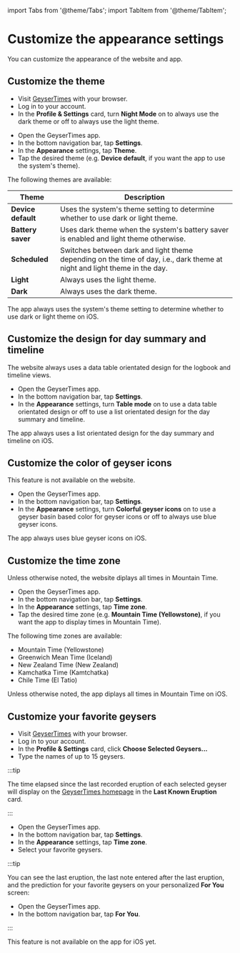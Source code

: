 import Tabs from '@theme/Tabs';
import TabItem from '@theme/TabItem';

# Customize the appearance settings

You can customize the appearance of the website and app. 

## Customize the theme

<Tabs groupId="os">
<TabItem value="web" label="Website">

* Visit [GeyserTimes](https://geysertimes.org) with your browser.
* Log in to your account.
* In the **Profile & Settings** card, turn **Night Mode** on to always use the dark theme or off to always use the light theme.

</TabItem>
<TabItem value="android" label="Android">

* Open the GeyserTimes app.
* In the bottom navigation bar, tap **Settings**. 
* In the **Appearance** settings, tap **Theme**.
* Tap the desired theme (e.g. **Device default**, if you want the app to use the system's theme).

The following themes are available:

| Theme | Description |
| --- | --- |
| **Device default** | Uses the system's theme setting to determine whether to use dark or light theme.|
| **Battery saver** | Uses dark theme when the system's battery saver is enabled and light theme otherwise.|
| **Scheduled** | Switches between dark and light theme depending on the time of day, i.e., dark theme at night and light theme in the day.|
| **Light** | Always uses the light theme.|
| **Dark** | Always uses the dark theme.|

</TabItem>
<TabItem value="iOS" label="iOS">

The app always uses the system's theme setting to determine whether to use dark or light theme on iOS.

</TabItem>
</Tabs>

## Customize the design for day summary and timeline

<Tabs groupId="os">
<TabItem value="web" label="Website">

The website always uses a data table orientated design for the logbook and timeline views.

</TabItem>
<TabItem value="android" label="Android">

* Open the GeyserTimes app.
* In the bottom navigation bar, tap **Settings**. 
* In the **Appearance** settings, turn **Table mode** on to use a data table orientated design or off to use a list orientated design for the day summary and timeline.

</TabItem>
<TabItem value="iOS" label="iOS">

The app always uses a list orientated design for the day summary and timeline on iOS. 

</TabItem>
</Tabs>

## Customize the color of geyser icons

<Tabs groupId="os">
<TabItem value="web" label="Website">

This feature is not available on the website. 

</TabItem>
<TabItem value="android" label="Android">

* Open the GeyserTimes app.
* In the bottom navigation bar, tap **Settings**. 
* In the **Appearance** settings, turn **Colorful geyser icons** on to use a geyser basin based color for geyser icons or off to always use blue geyser icons.

</TabItem>
<TabItem value="iOS" label="iOS">

The app always uses blue geyser icons on iOS. 

</TabItem>
</Tabs>

## Customize the time zone

<Tabs groupId="os">
<TabItem value="web" label="Website">

Unless otherwise noted, the website diplays all times in Mountain Time. 

</TabItem>
<TabItem value="android" label="Android">

* Open the GeyserTimes app.
* In the bottom navigation bar, tap **Settings**. 
* In the **Appearance** settings, tap **Time zone**.
* Tap the desired time zone (e.g. **Mountain Time (Yellowstone)**, if you want the app to display times in Mountain Time).

The following time zones are available:
* Mountain Time (Yellowstone)
* Greenwich Mean Time (Iceland)
* New Zealand Time (New Zealand)
* Kamchatka Time (Kamtchatka)
* Chile Time (El Tatio)

</TabItem>
<TabItem value="iOS" label="iOS">

Unless otherwise noted, the app diplays all times in Mountain Time on iOS.

</TabItem>
</Tabs>

## Customize your favorite geysers

<Tabs groupId="os">
<TabItem value="web" label="Website">

* Visit [GeyserTimes](https://geysertimes.org) with your browser.
* Log in to your account.
* In the **Profile & Settings** card, click **Choose Selected Geysers...**
* Type the names of up to 15 geysers.

:::tip

The time elapsed since the last recorded eruption of each selected geyser will display on the [GeyserTimes homepage](https://geysertimes.org) in the **Last Known Eruption** card.

:::

</TabItem>
<TabItem value="android" label="Android">

* Open the GeyserTimes app.
* In the bottom navigation bar, tap **Settings**. 
* In the **Appearance** settings, tap **Time zone**.
* Select your favorite geysers.

:::tip

You can see the last eruption, the last note entered after the last eruption, and the prediction for your favorite geysers on your personalized **For You** screen:

* Open the GeyserTimes app.
* In the bottom navigation bar, tap **For You**.

:::

</TabItem>
<TabItem value="iOS" label="iOS">

This feature is not available on the app for iOS yet. 

</TabItem>
</Tabs>
